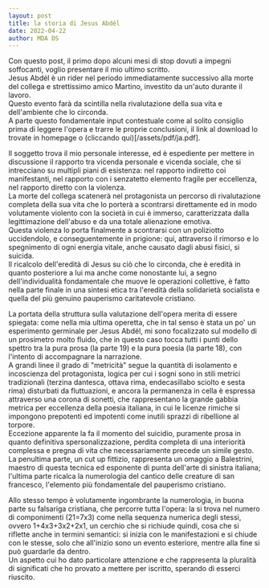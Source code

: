 ```yaml
---
layout: post
title: la storia di Jesus Abdél
date: 2022-04-22
author: MDA DS
---
```

Con questo post, il primo dopo alcuni mesi di stop dovuti a impegni soffocanti, voglio presentare il mio ultimo scritto.     
Jesus Abdél è un rider nel periodo immediatamente successivo alla morte del collega e strettissimo amico Martino, investito da un'auto durante il lavoro.    
Questo evento farà da scintilla nella rivalutazione della sua vita e dell'ambiente che lo circonda.     
A parte questo fondamentale input contestuale come al solito consiglio prima di leggere l'opera e trarre le proprie conclusioni, il link al download lo trovate in homepage o (cliccando qui)[/assets/pdf/ja.pdf].

Il soggetto trova il mio personale interesse, ed è espediente per mettere in discussione il rapporto tra vicenda personale e vicenda sociale, che si intrecciano su multipli piani di esistenza: nel rapporto indiretto coi manifestanti, nel rapporto con i senzatetto elemento fragile per eccellenza, nel rapporto diretto con la violenza.    
La morte del collega scatenerà nel protagonista un percorso di rivalutazione completa della sua vita che lo porterà a scontrarsi direttamente ed in modo volutamente violento con la società in cui è immerso, caratterizzata dalla legittimazione dell'abuso e da una totale alienazione emotiva.     
Questa violenza lo porta finalmente a scontrarsi con un poliziotto uccidendolo, e conseguentemente in prigione: qui, attraverso il rimorso e lo spegnimento di ogni energia vitale, anche causato dagli abusi fisici, si suicida.     
Il ricalcolo dell'eredità di Jesus su ciò che lo circonda, che è eredità in quanto posteriore a lui ma anche come nonostante lui, a segno dell'individualità fondamentale che muove le operazioni collettive, è fatto nella parte finale in una sintesi etica tra l'eredità della solidarietà socialista e quella del più genuino pauperismo caritatevole cristiano.

La portata della struttura sulla valutazione dell'opera merita di essere spiegata: come nella mia ultima operetta, che in tal senso è stata un po' un esperimento germinale per Jesus Abdél, mi sono focalizzato sul modello di un prosimetro molto fluido, che in questo caso tocca tutti i punti dello spettro tra la pura prosa (la parte 19) e la pura poesia (la parte 18), con l'intento di accompagnare la narrazione.     
A grandi linee il grado di "metricità" segue la quantità di isolamento e incoscienza del protagonista, logica per cui i sogni sono in stili metrici tradizionali (terzina dantesca, ottava rima, endecasillabo sciolto e sesta rima) disturbati da fluttuazioni, e ancora la permanenza in cella è espressa attraverso una corona di sonetti, che rappresentano la grande gabbia metrica per eccellenza della poesia italiana, in cui le licenze rimiche si impongono prepotenti ed impotenti come inutili sprazzi di ribellione al torpore.      
Eccezione apparente la fa il momento del suicidio, puramente prosa in quanto definitiva spersonalizzazione, perdita completa di una interiorità complessa e pregna di vita che necessariamente precede un simile gesto.      
La penultima parte, un cut up fittizio, rappresenta un omaggio a Balestrini, maestro di questa tecnica ed esponente di punta dell'arte di sinistra italiana; l'ultima parte ricalca la numerologia del cantico delle creature di san francesco, l'elemento più fondamentale del pauperismo cristiano.

Allo stesso tempo è volutamente ingombrante la numerologia, in buona parte su falsariga cristiana, che percorre tutta l'opera: la si trova nel numero di componimenti (21=7x3) come nella sequenza numerica degli stessi, ovvero 1+4x3+3x2+2x1, un cerchio che si richiude quindi, cosa che si riflette anche in termini semantici: si inizia con le manifestazioni e si chiude con le stesse, solo che all'inizio sono un evento esteriore, mentre alla fine si può guardarle da dentro.     
Un aspetto cui ho dato particolare attenzione e che rappresenta la pluralità di significati che ho provato a mettere per iscritto, sperando di esserci riuscito.
